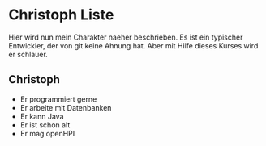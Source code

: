 # Christoph Liste
Hier wird nun mein Charakter naeher beschrieben.
Es ist ein typischer Entwickler, der von git keine Ahnung hat.
Aber mit Hilfe dieses Kurses wird er schlauer.
## Christoph
* Er programmiert gerne
* Er arbeite mit Datenbanken
* Er kann Java
* Er ist schon alt
* Er mag openHPI
